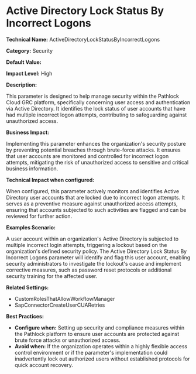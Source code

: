 # Active Directory Lock Status By Incorrect Logons

**Technical Name:** ActiveDirectoryLockStatusByIncorrectLogons

**Category:** Security

**Default Value:**

**Impact Level:** High

**Description:**

This parameter is designed to help manage security within the Pathlock Cloud GRC platform, specifically concerning user access and authentication via Active Directory. It identifies the lock status of user accounts that have had multiple incorrect logon attempts, contributing to safeguarding against unauthorized access.

**Business Impact:**

Implementing this parameter enhances the organization's security posture by preventing potential breaches through brute-force attacks. It ensures that user accounts are monitored and controlled for incorrect logon attempts, mitigating the risk of unauthorized access to sensitive and critical business information.

**Technical Impact when configured:**

When configured, this parameter actively monitors and identifies Active Directory user accounts that are locked due to incorrect logon attempts. It serves as a preventive measure against unauthorized access attempts, ensuring that accounts subjected to such activities are flagged and can be reviewed for further action.

**Examples Scenario:**

A user account within an organization's Active Directory is subjected to multiple incorrect login attempts, triggering a lockout based on the organization's defined security policy. The Active Directory Lock Status By Incorrect Logons parameter will identify and flag this user account, enabling security administrators to investigate the lockout's cause and implement corrective measures, such as password reset protocols or additional security training for the affected user.

**Related Settings:**

- CustomRolesThatAllowWorkflowManager
- SapConnectorCreateUserCUARetries

**Best Practices:** 

- **Configure when:** Setting up security and compliance measures within the Pathlock platform to ensure user accounts are protected against brute force attacks or unauthorized access.
- **Avoid when:** If the organization operates within a highly flexible access control environment or if the parameter's implementation could inadvertently lock out authorized users without established protocols for quick account recovery.
